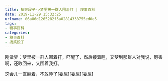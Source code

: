 ```yaml
---
title: 搞笑段子->梦里被一群人围着打 | 糗事百科
date: 2019-11-29 15:32:25
urlname: 06a86d1265282f5a02814338755ed0e5
tags: 
- 糗事百科
categories:
- 糗事百科
- 搞笑段子
---
```

刚做梦：梦里被一群人围着打，吓醒了，然后接着睡，又梦到那群人对我说，厉害啊，还敢回来，又围着我打。

这会儿一直躺着，不敢睡了[委屈][委屈][委屈]


